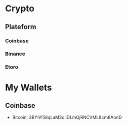 # Crypto

## Plateform

### Coinbase
[](https://www.coinbase.com)

### Binance
[](https://www.binance.com/)

### Etoro


# My Wallets

## Coinbase

- Bitcoin: 3BYhY58qLaM3qiiDLmQjRNCVML8cm8AonD
